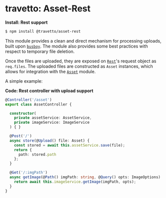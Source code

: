 travetto: Asset-Rest
===

**Install: Rest support**
```bash
$ npm install @travetto/asset-rest
```

This module provides a clean and direct mechanism for processing uploads, built upon [`busboy`](https://github.com/mscdex/busboy).  The module also provides some best practices with respect to temporary file deletion.

Once the files are uploaded, they are exposed on [`Rest`](https://github.com/travetto/travetto/tree/master/module/rest)'s request object as `req.files`. The uploaded files are constructed as `Asset` instances, which allows for integration with the [`Asset`](https://github.com/travetto/travetto/tree/master/module/asset) module.

A simple example:

**Code: Rest controller with upload support**
```typescript
@Controller('/asset')
export class AssetController {

  constructor(
    private assetService: AssetService,
    private imageService: ImageService
  ) { }

  @Post('/')
  async store(@Upload() file: Asset) {
    const stored = await this.assetService.save(file);
    return {
      path: stored.path
    };
  }

  @Get('/:imgPath')
  async getImage(@Path() imgPath: string, @Query() opts: ImageOptions) {
    return await this.imageService.getImage(imgPath, opts);
  }
}
```
